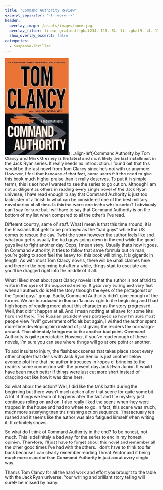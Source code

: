 ```yaml
---
title: "Command Authority Review"
excerpt_separator: "<!--more-->"
header:
  overlay_image: /assets/images/none.jpg
  overlay_filter: linear-gradient(rgba(234, 115, 54, 1), rgba(9, 14, 17, 1))
  show_overlay_excerpt: false
categories:
  - Suspense-Thriller
---
```

![command-authority-cover](/assets/images/command-authority.jpg){: .align-left}Command Authority by Tom Clancy and Mark Greaney is the latest and most likely the last installment in the Jack Ryan series. It really needs no introduction. I found out that this would be the last novel from Tom Clancy since he’s not with us anymore. However, I feel that because of that fact, some users felt the need to give this book much higher praise than it really deserves. To put it in simple terms, this is not how I wanted to see the series to go out on. Although I am not as diligent as others in reading every single novel of the Jack Ryan universe, I have read enough to say that Command Authority is just too lackluster of a finish to what can be considered one of the best military novel series of all time. Is this the worst one in the whole series? I obviously can’t say for sure but I will have to say that Command Authority is on the bottom of my list when compared to all the other’s I’ve read.

Different country, same ol’ stuff. What I mean is that this time around, it is the Russians that gets to be portrayed as the “bad guys” while the US comes to rescue the day. Twist the story however the author feels like and what you get is usually the bad guys going down in the end while the good guys live to fight another day. Oops, I mean story. Usually that’s how it goes. In Command Authority, it tries to follow that same formula but oh man, you’re going to soon feel the heavy toll this book will bring. It is gigantic in length. As with most Tom Clancy novels, there will be small clashes here and there in the beginning but after a while, things start to escalate and you’ll be dragged right into the middle of it all.

What I liked most about past Clancy novels is that the author is not afraid to write in the eyes of the supposed enemy. It gets very boring and very fast when all authors do is tell the story through the eyes of the protagonist or the “good guys” group. Sadly, Command Authority didn’t give enough of the former. We are introduced to Roman Talanov right in the beginning and I had high hopes of reading more about this character as the story progressed. Well, that didn’t happen at all. And I mean nothing at all save for some bits here and there. The Russian president was portrayed as how I’m sure most people view “evil” government officials but again, I wished the author spent more time developing him instead of just giving the readers the normal go-around. That ultimately brings me to the another bad point. Command Authority is quite predictable. However, if you’ve read enough of these novels, I’m sure you can see where things will go at one point or another.

To add insults to injury, the flashback scenes that takes place about every other chapter that deals with Jack Ryan Senior is just another below average plot line that the author introduces in hopes of bringing to the readers some connection with the present day Jack Ryan Junior. It would have been much better if things were just cut more short instead of dragging out like how it was done here.

So what about the action? Well, I did like the tank battle during the beginning but there wasn’t much action after that scene for quite some bit. A lot of things we learn of happens after the fact and the mystery just continues rolling on and on. I also really liked the scene when they were trapped in the house and had no where to go. In fact, this scene was much, much more satisfying than the finishing action sequence. That actually felt rushed and it seems like the author was also fatigued himself when writing it. It definitely shows.

So what do I think of Command Authority in the end? To be honest, not much. This is definitely a bad way for the series to end in my honest opinion. Therefore, I’ll just have to forget about this novel and remember all the other good times I’ve had with the others. I don’t have to think too far back because I can clearly remember reading Threat Vector and it being much more superior than Command Authority in just about every single way.

Thanks Tom Clancy for all the hard work and effort you brought to the table with the Jack Ryan universe. Your writing and brilliant story telling will surely be missed by many.